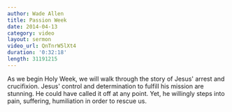 ```yaml
---
author: Wade Allen
title: Passion Week
date: 2014-04-13
category: video
layout: sermon
video_url: QnTnrW5lXt4
duration: '0:32:18'
length: 31191215
---
```


As we begin Holy Week, we will walk through the story of Jesus' arrest and crucifixion. Jesus' control and determination to fulfill his mission are stunning. He could have called it off at any point. Yet, he willingly steps into pain, suffering, humiliation in order to rescue us.
